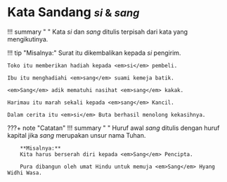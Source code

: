 # Kata Sandang <small>*si* &amp; *sang*</small>

!!! summary " "
    Kata <em>si</em> dan <em>sang</em> ditulis terpisah dari kata yang mengikutinya.

!!! tip "Misalnya:"
    Surat itu dikembalikan kepada <em>si</em> pengirim.

    Toko itu memberikan hadiah kepada <em>si</em> pembeli.

    Ibu itu menghadiahi <em>sang</em> suami kemeja batik.

    <em>Sang</em> adik mematuhi nasihat <em>sang</em> kakak.

    Harimau itu marah sekali kepada <em>sang</em> Kancil.

    Dalam cerita itu <em>si</em> Buta berhasil menolong kekasihnya.

???+ note "Catatan"
    !!! summary " "
        Huruf awal <em>sang</em> ditulis dengan huruf kapital jika <em>sang</em> merupakan unsur nama Tuhan.

        **Misalnya:**  
        Kita harus berserah diri kepada <em>Sang</em> Pencipta.

        Pura dibangun oleh umat Hindu untuk memuja <em>Sang</em> Hyang Widhi Wasa.


